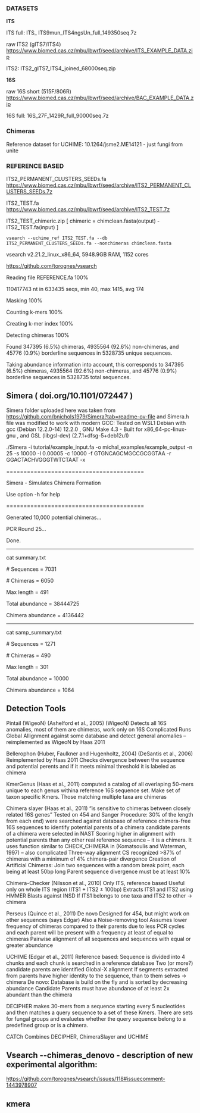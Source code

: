 ### DATASETS

**ITS**

ITS full: ITS_ ITS9mun_ITS4ngsUn_full_149350seq.7z

raw ITS2 (gITS7/ITS4)
https://www.biomed.cas.cz/mbu/lbwrf/seed/archive/ITS_EXAMPLE_DATA.zip

ITS2: ITS2_gITS7_ITS4_joined_68000seq.zip


**16S**

raw 16S short (515F/806R)
https://www.biomed.cas.cz/mbu/lbwrf/seed/archive/BAC_EXAMPLE_DATA.zip

16S full: 16S_27F_1429R_full_90000seq.7z

### Chimeras
Reference dataset for UCHIME: 10.1264/jsme2.ME14121 - just fungi from unite

### REFERENCE BASED

ITS2_PERMANENT_CLUSTERS_SEEDs.fa https://www.biomed.cas.cz/mbu/lbwrf/seed/archive/ITS2_PERMANENT_CLUSTERS_SEEDs.7z

ITS2_TEST.fa https://www.biomed.cas.cz/mbu/lbwrf/seed/archive/ITS2_TEST.7z

ITS2_TEST_chimeric.zip [ chimeric = chimclean.fasta(output) - ITS2_TEST.fa(input) ]

`vsearch --uchime_ref ITS2_TEST.fa --db ITS2_PERMANENT_CLUSTERS_SEEDs.fa --nonchimeras chimclean.fasta`

vsearch v2.21.2_linux_x86_64, 5948.9GB RAM, 1152 cores

https://github.com/torognes/vsearch


Reading file REFERENCE.fa 100%

110417743 nt in 633435 seqs, min 40, max 1415, avg 174

Masking 100%

Counting k-mers 100%

Creating k-mer index 100%

Detecting chimeras 100%

Found 347395 (6.5%) chimeras, 4935564 (92.6%) non-chimeras, and 45776 (0.9%) borderline sequences in 5328735 unique sequences.

Taking abundance information into account, this corresponds to 347395 (6.5%) chimeras, 4935564 (92.6%) non-chimeras, and 45776 (0.9%) borderline sequences in 5328735 total sequences.

## Simera ( doi.org/10.1101/072447 )

Simera folder uploaded here was taken from https://github.com/bnichols1979/Simera?tab=readme-ov-file and Simera.h file was modified to work with modern GCC:
  Tested on WSL1 Debian with gcc (Debian 12.2.0-14) 12.2.0 , GNU Make 4.3 - Built for x86_64-pc-linux-gnu , and GSL (libgsl-dev) (2.7.1+dfsg-5+deb12u1)
  
./Simera -i tutorial/example_input.fa -o michal_examples/example_output -n 25 -s 10000 -l 0.00005 -c 10000 -f GTGNCAGCMGCCGCGGTAA -r GGACTACHVGGGTWTCTAAT -x 

\========================================

  Simera - Simulates Chimera Formation
  
  Use option -h for help
  
\========================================

Generated 10,000 potential chimeras...

PCR Round 25...

Done.

--------------------

cat summary.txt

\# Sequences = 7031

\# Chimeras = 6050

Max length = 491

Total abundance = 38444725

Chimera abundance = 4136442

--------------------

cat samp_summary.txt

\# Sequences = 1271

\# Chimeras = 490

Max length = 301

Total abundance = 10000

Chimera abundance = 1064


## Detection Tools

Pintail (WigeoN) (Ashelford et al., 2005) (WigeoN)
	Detects all 16S anomalies, most of them are chimeras, work only on 16S
	Complicated 
Runs Global Allignment against some database and detect general anomalies
	– reimplemented as WigeoN by Haas 2011
 
Bellerophon (Huber, Faulkner and Hugenholtz, 2004)           (DeSantis et al., 2006)
	Reimplemented by Haas 2011
Checks divergence between the sequence and potential perents and if it meets minimal threshold it is labeled as chimera

KmerGenus (Haas et al., 2011)
computed a catalog of all overlaping 50-mers unique to each genus withina reference 16S sequence set. 
Make set of taxon specific Kmers.
Those matching multiple taxa are chimeras

Chimera slayer (Haas et al., 2011)
	“is sensitive to chimeras between closely related 16S genes”
	Tested on 454 and Sanger
Procedure:
30% of the length from each end) were searched against database of reference chimera-free 16S sequences to identify potential parents of a chimera 
candidate parents of a chimera were selected in NAST 
Scoring higher in alignment with potential parents than any other real reference sequence – it is a chimera. It uses function similar to CHECK_CHIMERA in (Komatsoulis and Waterman, 1997) – also complicated
Three-way alignment 
	CS recognized >87% of chimeras with a minimum of 4% chimera-pair divergence
Creation of Artificial Chimeras: 
Join two sequences with a random break point, each being at least 50bp long
Parent sequence divergence must be at least 10%

Chimera-Checker (Nilsson et al., 2010)
	Only ITS, reference based
	Useful only on whole ITS region (ITS1 + ITS2 ± 100bp)
Extracts ITS1 and ITS2 using HMMER
Blasts against INSD
If ITS1 belongs to one taxa and ITS2 to other -> chimera

Perseus (Quince et al., 2011)
	De novo
	Designed for 454, but might work on other sequences (says Edgar)
	Also a Noise-removing tool
Assumes lower frequency of chimeras compared to their parents due to less PCR cycles and each parent will be present with a frequency at least of equal to chimeras
Pairwise alignment of all sequences and sequences with equal or greater abundance

UCHIME (Edgar et al., 2011)
Reference based:
Sequence is divided into 4 chunks and each chunk is searched in a reference database
Two (or more?) candidate parents are identified
Global-X alignment
If segments extracted from parents have higher identity to the sequence, than to them selves -> chimera
De novo:
	Database is build on the fly and is sorted by decreasing abundance 
	Candidate Parents must have abundance of at least 2x abundant than the chimera

DECIPHER 
makes 30-mers from a sequence starting every 5 nucleotides and then matches a query sequence to a set of these Kmers.
There are sets for fungal groups and evaluetes whether the query sequence belong to a predefined group or is a chimera.

CATCh
Combines DECIPHER, ChimeraSlayer and UCHIME



## Vsearch --chimeras_denovo - description of new experimental algorithm: 

https://github.com/torognes/vsearch/issues/118#issuecomment-1443978907


## κmera
